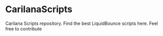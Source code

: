 # CarilanaScripts
Carilana Scripts repository. Find the best LiquidBounce scripts here. Feel free to contribute
